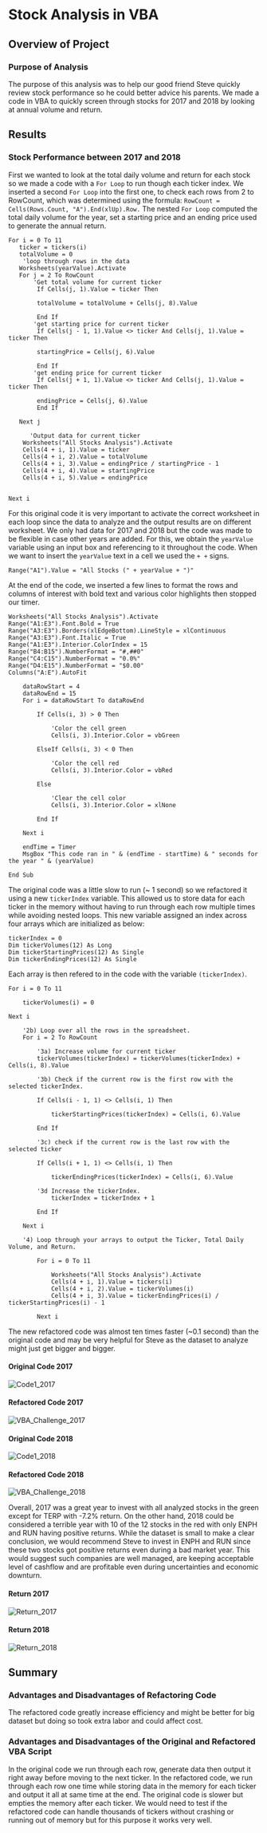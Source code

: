 # Stock Analysis in VBA

## Overview of Project

### Purpose of Analysis
The purpose of this analysis was to help our good friend Steve quickly review stock performance so he could better advice his parents. We made a code in VBA to quickly screen through stocks for 2017 and 2018 by looking at annual volume and return.

## Results

### Stock Performance between 2017 and 2018
First we wanted to look at the total daily volume and return for each stock so we made a code with a `For Loop` to run though each ticker index. We inserted a second `For Loop` into the first one, to check each rows from 2 to RowCount, which was determined using the formula: `RowCount = Cells(Rows.Count, "A").End(xlUp).Row.` The nested `For Loop` computed the total daily volume for the year, set a starting price and an ending price used to generate the annual return.
```
For i = 0 To 11
   ticker = tickers(i)
   totalVolume = 0
    'loop through rows in the data
   Worksheets(yearValue).Activate
   For j = 2 To RowCount
       'Get total volume for current ticker
        If Cells(j, 1).Value = ticker Then

        totalVolume = totalVolume + Cells(j, 8).Value

        End If
       'get starting price for current ticker
        If Cells(j - 1, 1).Value <> ticker And Cells(j, 1).Value = ticker Then

        startingPrice = Cells(j, 6).Value

        End If
       'get ending price for current ticker
        If Cells(j + 1, 1).Value <> ticker And Cells(j, 1).Value = ticker Then

        endingPrice = Cells(j, 6).Value
        End If

   Next j
   
      'Output data for current ticker
    Worksheets("All Stocks Analysis").Activate
    Cells(4 + i, 1).Value = ticker
    Cells(4 + i, 2).Value = totalVolume
    Cells(4 + i, 3).Value = endingPrice / startingPrice - 1
    Cells(4 + i, 4).Value = startingPrice
    Cells(4 + i, 5).Value = endingPrice
    
   
Next i
```

For this original code it is very important to activate the correct worksheet in each loop since the data to analyze and the output results are on different worksheet. We only had data for 2017 and 2018 but the code was made to be flexible in case other years are added. For this, we obtain the `yearValue` variable using an input box and referencing to it throughout the code. When we want to insert the `yearValue` text in a cell we used the `+ +` signs. 
```
Range("A1").Value = "All Stocks (" + yearValue + ")"
```
At the end of the code, we inserted a few lines to format the rows and columns of interest with bold text and various color highlights then stopped our timer.
```
Worksheets("All Stocks Analysis").Activate
Range("A1:E3").Font.Bold = True
Range("A3:E3").Borders(xlEdgeBottom).LineStyle = xlContinuous
Range("A3:E3").Font.Italic = True
Range("A1:E3").Interior.ColorIndex = 15
Range("B4:B15").NumberFormat = "#,##0"
Range("C4:C15").NumberFormat = "0.0%"
Range("D4:E15").NumberFormat = "$0.00"
Columns("A:E").AutoFit

    dataRowStart = 4
    dataRowEnd = 15
    For i = dataRowStart To dataRowEnd

        If Cells(i, 3) > 0 Then

            'Color the cell green
            Cells(i, 3).Interior.Color = vbGreen

        ElseIf Cells(i, 3) < 0 Then

            'Color the cell red
            Cells(i, 3).Interior.Color = vbRed

        Else

            'Clear the cell color
            Cells(i, 3).Interior.Color = xlNone

        End If

    Next i
    
    endTime = Timer
    MsgBox "This code ran in " & (endTime - startTime) & " seconds for the year " & (yearValue)
    
End Sub
```

The original code was a little slow to run (~ 1 second) so we refactored it using a new `tickerIndex` variable. This allowed us to store data for each ticker in the memory without having to run through each row multiple times while avoiding nested loops. This new variable assigned an index across four arrays which are initialized as below:
```
tickerIndex = 0
Dim tickerVolumes(12) As Long
Dim tickerStartingPrices(12) As Single
Dim tickerEndingPrices(12) As Single
```
Each array is then refered to in the code with the variable `(tickerIndex)`.
```
For i = 0 To 11

    tickerVolumes(i) = 0
    
Next i

    '2b) Loop over all the rows in the spreadsheet.
    For i = 2 To RowCount
    
        '3a) Increase volume for current ticker
        tickerVolumes(tickerIndex) = tickerVolumes(tickerIndex) + Cells(i, 8).Value
                
        '3b) Check if the current row is the first row with the selected tickerIndex.
        
        If Cells(i - 1, 1) <> Cells(i, 1) Then
            
            tickerStartingPrices(tickerIndex) = Cells(i, 6).Value
            
        End If
        
        '3c) check if the current row is the last row with the selected ticker
        
        If Cells(i + 1, 1) <> Cells(i, 1) Then
            
            tickerEndingPrices(tickerIndex) = Cells(i, 6).Value
              
        '3d Increase the tickerIndex.
            tickerIndex = tickerIndex + 1 
            
        End If
    
    Next i
         
    '4) Loop through your arrays to output the Ticker, Total Daily Volume, and Return.
               
        For i = 0 To 11
                
            Worksheets("All Stocks Analysis").Activate
            Cells(4 + i, 1).Value = tickers(i)
            Cells(4 + i, 2).Value = tickerVolumes(i)
            Cells(4 + i, 3).Value = tickerEndingPrices(i) / tickerStartingPrices(i) - 1
        
        Next i
```
The new refactored code was almost ten times faster (~0.1 second) than the original code and may be very helpful for Steve as the dataset to analyze might just get bigger and bigger. 

#### Original Code 2017
![Code1_2017](Resources/Code1_2017.png)
#### Refactored Code 2017
![VBA_Challenge_2017](Resources/VBA_Challenge_2017.png)
#### Original Code 2018
![Code1_2018](Resources/Code1_2018.png)
#### Refactored Code 2018
![VBA_Challenge_2018](Resources/VBA_Challenge_2018.png)



Overall, 2017 was a great year to invest with all analyzed stocks in the green except for TERP with -7.2% return. On the other hand, 2018 could be considered a terrible year with 10 of the 12 stocks in the red with only ENPH and RUN having positive returns. While the dataset is small to make a clear conclusion, we would recommend Steve to invest in ENPH and RUN since these two stocks got positive returns even during a bad market year. This would suggest such companies are well managed, are keeping acceptable level of cashflow and are profitable even during uncertainties and economic downturn. 

#### Return 2017
![Return_2017](Resources/Return_2017.png)
#### Return 2018
![Return_2018](Resources/Return_2018.png)

## Summary

### Advantages and Disadvantages of Refactoring Code
The refactored code greatly increase efficiency and might be better for big dataset but doing so took extra labor and could affect cost. 

### Advantages and Disadvantages of the Original and Refactored VBA Script

In the original code we run through each row, generate data then output it right away before moving to the next ticker. In the refactored code, we run through each row one time while storing data in the memory for each ticker and output it all at same time at the end. The original code is slower but empties the memory after each ticker. We would need to test if the refactored code can handle thousands of tickers without crashing or running out of memory but for this purpose it works very well.
